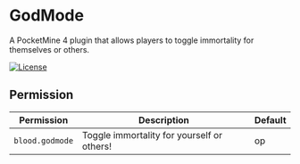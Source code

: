 # GodMode
A PocketMine 4 plugin that allows players to toggle immortality for themselves or others.

[![License](https://img.shields.io/github/license/BloodFistMCPE/GodMode)](https://github.com/BloodFistMCPE/GodMode)

## Permission
| Permission | Description | Default |
| --- | --- | --- |
| ```blood.godmode``` | Toggle immortality for yourself or others! | op |

